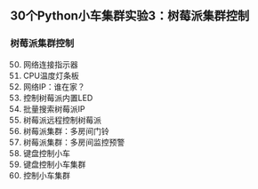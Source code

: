 ## 30个Python小车集群实验3：树莓派集群控制

### 树莓派集群控制


50. 网络连接指示器
51. CPU温度灯条板
52. 网络IP：谁在家？
53. 控制树莓派内置LED
54. 批量搜索树莓派IP
55. 树莓派远程控制树莓派
56. 树莓派集群：多房间门铃
57. 树莓派集群：多房间监控预警
58. 键盘控制小车
59. 键盘控制小车集群
60. 控制小车集群

